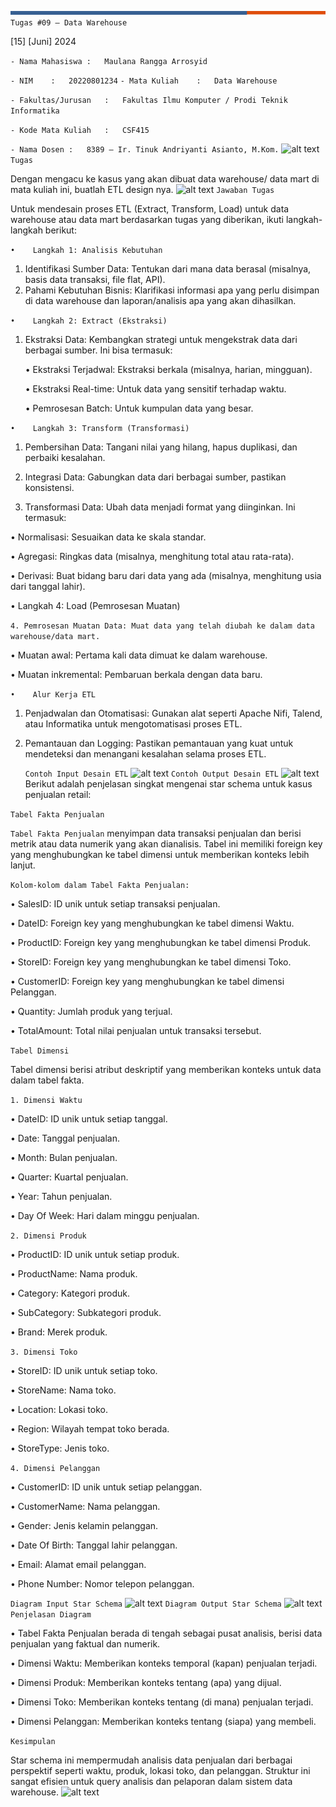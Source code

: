 ![alt text](image.png)
```Tugas #09 – Data Warehouse```

[15] [Juni] 2024

```- Nama Mahasiswa	:	Maulana Rangga Arrosyid```

```- NIM	:	20220801234```
```- Mata Kuliah	:	Data Warehouse```

```- Fakultas/Jurusan	:	Fakultas Ilmu Komputer / Prodi Teknik Informatika```

```- Kode Mata Kuliah	:	CSF415```

```- Nama Dosen	:	8389 – Ir. Tinuk Andriyanti Asianto, M.Kom.```
![alt text](image-1.png)
```Tugas```

Dengan mengacu ke kasus yang akan dibuat data warehouse/ data mart di mata kuliah ini, buatlah  ETL design nya.
![alt text](image-2.png)
```Jawaban Tugas```

Untuk mendesain proses ETL (Extract, Transform, Load) untuk data warehouse atau data mart berdasarkan tugas yang diberikan, ikuti langkah-langkah berikut:

```•	Langkah 1: Analisis Kebutuhan```
1.	Identifikasi Sumber Data: Tentukan dari mana data berasal (misalnya, basis data transaksi, file flat, API).
2.	Pahami Kebutuhan Bisnis: Klarifikasi informasi apa yang perlu disimpan di data warehouse dan laporan/analisis apa yang akan dihasilkan.

```•	Langkah 2: Extract (Ekstraksi)```
1.	Ekstraksi Data: Kembangkan strategi untuk mengekstrak data dari berbagai sumber. Ini bisa termasuk:

      •	Ekstraksi Terjadwal: Ekstraksi berkala (misalnya, harian, mingguan).

      •	Ekstraksi Real-time: Untuk data yang sensitif terhadap waktu.

      •	Pemrosesan Batch: Untuk kumpulan data yang besar.

```•	Langkah 3: Transform (Transformasi)```
1. Pembersihan Data: Tangani nilai yang hilang, hapus duplikasi, dan perbaiki kesalahan.

2. Integrasi Data: Gabungkan data dari berbagai sumber, pastikan konsistensi.

3. Transformasi Data: Ubah data menjadi format yang diinginkan. Ini termasuk:

•	Normalisasi: Sesuaikan data ke skala standar.

•	Agregasi: Ringkas data (misalnya, menghitung total atau rata-rata).

•	Derivasi: Buat bidang baru dari data yang ada (misalnya, menghitung usia dari tanggal lahir).

•	Langkah 4: Load (Pemrosesan Muatan)

```4. Pemrosesan Muatan Data: Muat data yang telah diubah ke dalam data warehouse/data mart.```

•	Muatan awal: Pertama kali data dimuat ke dalam warehouse.

•	Muatan inkremental: Pembaruan berkala dengan data baru.

```•	Alur Kerja ETL```
1. Penjadwalan dan Otomatisasi: Gunakan alat seperti Apache Nifi, Talend, atau Informatika untuk mengotomatisasi proses ETL.
2. Pemantauan dan Logging: Pastikan pemantauan yang kuat untuk mendeteksi dan menangani kesalahan selama proses ETL.

	```Contoh Input Desain ETL```
    ![alt text](image-3.png)
    ```Contoh Output Desain ETL```
    ![alt text](image-4.png)
    Berikut adalah penjelasan singkat mengenai star schema untuk kasus penjualan retail:

```Tabel Fakta Penjualan```

```Tabel Fakta Penjualan``` menyimpan data transaksi penjualan dan berisi metrik atau data numerik yang akan dianalisis. Tabel ini memiliki foreign key yang menghubungkan ke tabel dimensi untuk memberikan konteks lebih lanjut.

```Kolom-kolom dalam Tabel Fakta Penjualan:```

•	SalesID: ID unik untuk setiap transaksi penjualan.

•	DateID: Foreign key yang menghubungkan ke tabel dimensi Waktu.

•	ProductID: Foreign key yang menghubungkan ke tabel dimensi Produk.

•	StoreID: Foreign key yang menghubungkan ke tabel dimensi Toko.

•	CustomerID: Foreign key yang menghubungkan ke tabel dimensi Pelanggan.

•	Quantity: Jumlah produk yang terjual.

•	TotalAmount: Total nilai penjualan untuk transaksi tersebut.

```Tabel Dimensi```

Tabel dimensi berisi atribut deskriptif yang memberikan konteks untuk data dalam tabel fakta.

```1. Dimensi Waktu```

•	DateID: ID unik untuk setiap tanggal.

•	Date: Tanggal penjualan.

•	Month: Bulan penjualan.

•	Quarter: Kuartal penjualan.

•	Year: Tahun penjualan.

•	Day Of Week: Hari dalam minggu penjualan.

```2. Dimensi Produk```

•	ProductID: ID unik untuk setiap produk.

•	ProductName: Nama produk.

•	Category: Kategori produk.

•	SubCategory: Subkategori produk.

•	Brand: Merek produk.

```3. Dimensi Toko```

•	StoreID: ID unik untuk setiap toko.

•	StoreName: Nama toko.

•	Location: Lokasi toko.

•	Region: Wilayah tempat toko berada.

•	StoreType: Jenis toko.

```4. Dimensi Pelanggan```

•	CustomerID: ID unik untuk setiap pelanggan.

•	CustomerName: Nama pelanggan.

•	Gender: Jenis kelamin pelanggan.

•	Date Of Birth: Tanggal lahir pelanggan.

•	Email: Alamat email pelanggan.

•	Phone Number: Nomor telepon pelanggan.

```Diagram Input Star Schema```
![alt text](image-6.png)
```Diagram Output Star Schema```
![alt text](image-7.png)
```Penjelasan Diagram```

•	Tabel Fakta Penjualan berada di tengah sebagai pusat analisis, berisi data penjualan yang faktual dan numerik.

•	Dimensi Waktu: Memberikan konteks temporal (kapan) penjualan terjadi.

•	Dimensi Produk: Memberikan konteks tentang (apa) yang dijual.

•	Dimensi Toko: Memberikan konteks tentang (di mana) penjualan terjadi.

•	Dimensi Pelanggan: Memberikan konteks tentang (siapa) yang membeli.

```Kesimpulan```

Star schema ini mempermudah analisis data penjualan dari berbagai perspektif seperti waktu, produk, lokasi toko, dan pelanggan. Struktur ini sangat efisien untuk query analisis dan pelaporan dalam sistem data warehouse.
![alt text](image-5.png)
